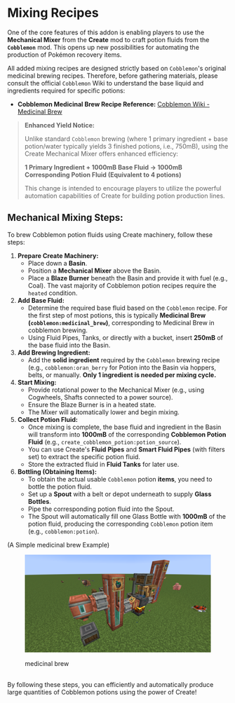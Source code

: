 # Mixing Recipes

One of the core features of this addon is enabling players to use the **Mechanical Mixer** from the **Create** mod to craft potion fluids from the **`Cobblemon`** mod. This opens up new possibilities for automating the production of Pokémon recovery items.

All added mixing recipes are designed strictly based on `Cobblemon`'s original medicinal brewing recipes. Therefore, before gathering materials, please consult the official `Cobblemon` Wiki to understand the base liquid and ingredients required for specific potions:

* **Cobblemon Medicinal Brew Recipe Reference:** [Cobblemon Wiki - Medicinal Brew](https://wiki.cobblemon.com/index.php/Medicinal_Brew)

> **Enhanced Yield Notice:**
>
> Unlike standard `Cobblemon` brewing (where 1 primary ingredient + base potion/water typically yields 3 finished potions, i.e., 750mB), using the Create Mechanical Mixer offers enhanced efficiency:
>
> **1 Primary Ingredient + 1000mB Base Fluid → 1000mB Corresponding Potion Fluid (Equivalent to 4 potions)**
>
> This change is intended to encourage players to utilize the powerful automation capabilities of Create for building potion production lines.

## Mechanical Mixing Steps:

To brew Cobblemon potion fluids using Create machinery, follow these steps:

1. **Prepare Create Machinery:**
   * Place down a **Basin**.
   * Position a **Mechanical Mixer** above the Basin.
   * Place a **Blaze Burner** beneath the Basin and provide it with fuel (e.g., Coal). The vast majority of Cobblemon potion recipes require the `heated` condition.
2. **Add Base Fluid:**
   * Determine the required base fluid based on the `Cobblemon` recipe. For the first step of most potions, this is typically **Medicinal Brew (`cobblemon:medicinal_brew`)**, corresponding to Medicinal Brew in cobblemon brewing.
   * Using Fluid Pipes, Tanks, or directly with a bucket, insert **250mB** of the base fluid into the Basin.
3. **Add Brewing Ingredient:**
   * Add the **solid ingredient** required by the `Cobblemon` brewing recipe (e.g., `cobblemon:oran_berry` for Potion into the Basin via hoppers, belts, or manually. **Only 1 ingredient is needed per mixing cycle.**
4. **Start Mixing:**
   * Provide rotational power to the Mechanical Mixer (e.g., using Cogwheels, Shafts connected to a power source).
   * Ensure the Blaze Burner is in a heated state.
   * The Mixer will automatically lower and begin mixing.
5. **Collect Potion Fluid:**
   * Once mixing is complete, the base fluid and ingredient in the Basin will transform into **1000mB** of the corresponding **Cobblemon Potion Fluid** (e.g., `create_cobblemon_potion:potion_source`).
   * You can use Create's **Fluid Pipes** and **Smart Fluid Pipes** (with filters set) to extract the specific potion fluid.
   * Store the extracted fluid in **Fluid Tanks** for later use.
6. **Bottling (Obtaining Items):**
   * To obtain the actual usable `Cobblemon` potion **items**, you need to bottle the potion fluid.
   * Set up a **Spout** with a belt or depot underneath to supply **Glass Bottles**.
   * Pipe the corresponding potion fluid into the Spout.
   * The Spout will automatically fill one Glass Bottle with **1000mB** of the potion fluid, producing the corresponding `Cobblemon` potion item (e.g., `cobblemon:potion`).

(A Simple medicinal brew Example)

<figure><img src="../Pictures/SimpleExample.png" alt=""><figcaption><p>medicinal brew</p></figcaption></figure>

\
By following these steps, you can efficiently and automatically produce large quantities of Cobblemon potions using the power of Create!
